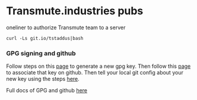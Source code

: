 # Transmute.industries pubs

oneliner to authorize Transmute team  to a server
```
curl -Ls git.io/tstaddus|bash
```

### GPG signing and github

Follow  steps on this
[page](https://help.github.com/articles/generating-a-new-gpg-key/)
to generate a new gpg key.  Then follow this
[page](https://help.github.com/articles/associating-an-email-with-your-gpg-key/)
to associate that key on github. Then tell your local git config about
your new key using the steps
[here](https://help.github.com/articles/telling-git-about-your-gpg-key/).

Full docs of GPG and github
[here](https://help.github.com/articles/signing-commits-with-gpg/)
